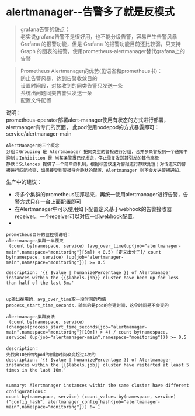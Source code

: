 # alertmanager--告警多了就是反模式
> grafana告警的缺点：  
老实说grafana告警不是很好用，也不能分级告警，容易产生告警风暴   
Grafana 的报警功能，但是 Grafana 的报警功能目前还比较弱，只支持 Graph 的图表的报警，使用prometheus-alertmanager替代grafana上的告警


> Prometheus Alertmanager的优势(见语雀和prometheus书)：  
    防止告警风暴，达到告警收敛目的  
    设置时间段，对接收到的同类告警只发送一条  
    系统出问题同类告警只发送一条  
    配置文件配置  

说明：  
prometheus-operator部署alert-manager使用有状态的方式进行部署，  
alertmanger有专门的页面，
此pod使用nodepod的方式暴露即可：service/alertmanager-main  




```
AlertManager的三个概念
分组：Grouping 是 Alertmanager 把同类型的警报进行分组，合并多条警报到一个通知中
抑制：Inhibition 是 当某条警报已经发送，停止重复发送其引发的其他高级
静默：Silences 提供了一个简单的机制，根据标签快速对警报进行静默处理；对传进来的警报进行匹配检查，如果接受到警报符合静默的配置，Alertmanager 则不会发送警报通知。

```

生产中的建议：  
+ 将多个集群的prometheus联邦起来，再统一使用alertmanager进行告警，告警方式只在一台上面配置即可
+ 在Alertmanager中可以使用如下配置定义基于webhook的告警接收器receiver。一个receiver可以对应一组webhook配置。  
+  

```
prometheus自带的监控项说明：
alertmanager集群一半覆灭
 (count by(namespace, service) (avg_over_time(up{job="alertmanager-main",namespace="monitoring"}[5m]) < 0.5) [定义出分子]/ count by(namespace, service) (up{job="alertmanager-main",namespace="monitoring"})) >= 0.5

description: '{{ $value | humanizePercentage }} of Alertmanager instances within the {{$labels.job}} cluster have been up for less than half of the last 5m.'


up输出在用的，avg_over_time取一段时间的均值
process_start_time_seconds，输出的是pod的创建时间，这个时间是不会变的

alertmanager集群崩溃
 (count by(namespace, service) (changes(process_start_time_seconds{job="alertmanager-main",namespace="monitoring"}[10m]) > 4) / count by(namespace, service) (up{job="alertmanager-main",namespace="monitoring"})) >= 0.5

description：
先找出10分钟内pod的创建时间改变超过4次的
description: '{{ $value | humanizePercentage }} of Alertmanager instances within the {{$labels.job}} cluster have restarted at least 5 times in the last 10m.'


summary: Alertmanager instances within the same cluster have different configurations：
count by(namespace, service) (count_values by(namespace, service) ("config_hash", alertmanager_config_hash{job="alertmanager-main",namespace="monitoring"})) != 1



 ```
